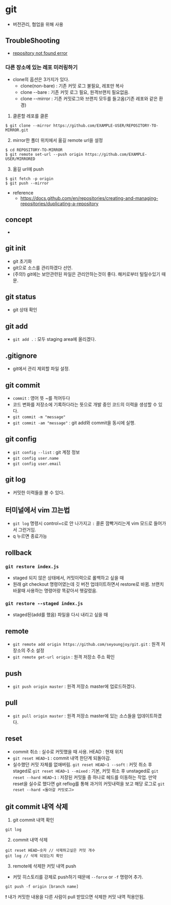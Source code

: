# git
- 버전관리, 협업을 위해 사용

## TroubleShooting
- [repository not found error](/troubleShooting/repository-not-found.md)

### 다른 장소에 있는 레포 미러링하기
- clone의 옵션은 3가지가 있다.
  - clone(non-bare) : 기존 커밋 로그 불필요, 레포만 복사
  - clone --bare : 기존 커밋 로그 필요, 원격브랜치 필요없음.
  - clone --mirror : 기존 커밋로그와 브랜치 모두를 들고옴(기존 레포와 같은 환경)

1. 클론할 레포를 클론
```
$ git clone --mirror https://github.com/EXAMPLE-USER/REPOSITORY-TO-MIRROR.git
```
2. mirror한 폴더 위치에서 옮길 remote url을 설정
```
$ cd REPOSITORY-TO-MIRROR
$ git remote set-url --push origin https://github.com/EXAMPLE-USER/MIRRORED
```
3. 옮길 url에 push
```
$ git fetch -p origin
$ git push --mirror
```

- reference
  - https://docs.github.com/en/repositories/creating-and-managing-repositories/duplicating-a-repository


## concept
- 


## git init
- git 초기화
- git으로 소스를 관리하겠다 선언.
- (주의!) git에는 보안관련된 파일은 관리안하는것이 좋다. 해커로부터 털릴수있기 때문.

## git status
- git 상태 확인

## git add
- `git add .` : 모두 staging area에 올리겠다.

## .gitignore
- git에서 관리 제외할 파일 설정.

## git commit
- `commit` : 영어 뜻 ~를 적어두다
- 코드 변화를 저장소에 기록하다라는 뜻으로 개발 중인 코드의 이력을 생성할 수 있다.
- `git commit -m "message"`
- `git commit -am "message"` : git add와 commit을 동시에 실행.

## git config
- `git config --list` : git 계정 정보
- `git config user.name`
- `git config user.email`

## git log
- 커밋한 이력들을 볼 수 있다.

## 터미널에서 vim 끄는법
- `git log` 명령시 control+c로 안 나가지고 `:` 콜론 깜빡거리는게 vim 모드로 들어가서 그런거임.
- q 누르면 종료가능

## rollback
### `git restore index.js`
- staged 되지 않은 상태에서, 커밋이력으로 롤백하고 싶을 때
- 원래 git checkout 명령어였는데 깃 버전 업데이트하면서 restore로 바뀜. 브랜치 바꿀때 사용하는 명령어랑 똑같아서 헷갈렸음.
### `git restore --staged index.js`
- staged된(add를 했음) 파일을 다시 내리고 싶을 때

## remote
- `git remote add origin https://github.com/seyoungjoy/git.git` : 원격 저장소의 주소 설정
- `git remote get-url origin` : 원격 저장소 주소 확인

## push
- `git push origin master` : 원격 저장소 master에 업로드하겠다.

## pull
- `git pull origin master` : 원격 저장소 master에 있는 소스들을 업데이트하겠다.

## reset
- commit 취소 : 실수로 커밋했을 때 사용.
  HEAD : 현재 위치
- `git reset HEAD~1` : commit 내역 한단계 되돌아감.
- 실수했던 커밋 자체를 없애버림.
`git reset HEAD~1 --soft` : 커밋 취소 후 staged로
`git reset HEAD~1 --mixed` : 기본, 커밋 취소 후 unstaged로
`git reset --hard HEAD~1` : 저장된 커밋들 중 하나로 헤드를 이동하는 작업.
만약 reset을 실수로 했다면 git reflog를 통해 과거의 커밋내력을 보고 해당 로그로
`git reset --hard <돌아갈 커밋로그>`

## git commit 내역 삭제
1. git commit 내역 확인
```
git log
```

2. commit 내역 삭제
```
git reset HEAD~숫자 // 삭제하고싶은 커밋 개수
git log // 삭제 되었는지 확인
```

3. remote에 삭제한 커밋 내역 push
- 커밋 히스토리를 강제로 push하기 때문에 `--force` or `-f` 명령어 추가.

```
git push -f origin [branch name]
```

❗ 내가 커밋한 내용을 다른 사람이 pull 받았으면 삭제한 커밋 내역 적용안됨.
